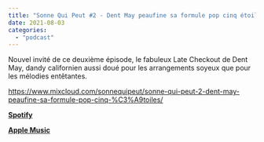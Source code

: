 ```yaml
---
title: "Sonne Qui Peut #2 - Dent May peaufine sa formule pop cinq étoiles"
date: 2021-08-03
categories: 
  - "podcast"
---
```


Nouvel invité de ce deuxième épisode, le fabuleux Late Checkout de Dent May, dandy californien aussi doué pour les arrangements soyeux que pour les mélodies entêtantes.

https://www.mixcloud.com/sonnequipeut/sonne-qui-peut-2-dent-may-peaufine-sa-formule-pop-cinq-%C3%A9toiles/

**[Spotify](https://open.spotify.com/episode/5oOeT3Ey5PtKsUGi9sWBAR)**

**[Apple Music](//podcasts.apple.com/us/podcast/sonne-qui-peut-2-dent-may-peaufine-sa-formule-pop-cinq/id1580383358?i=1000531472796)**
